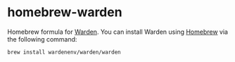 # homebrew-warden
Homebrew formula for [Warden](https://warden.dev). You can install Warden using [Homebrew](https://brew.sh) via the following command:

    brew install wardenenv/warden/warden

